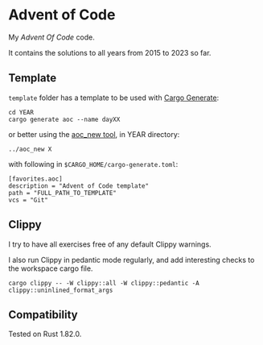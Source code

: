 # Advent of Code

My *Advent Of Code* code.

It contains the solutions to all years from 2015 to 2023 so far.

## Template

`template` folder has a template to be used with [Cargo Generate](https://cargo-generate.github.io/cargo-generate):

    cd YEAR
    cargo generate aoc --name dayXX

or better using the [aoc_new tool](tools/aoc_new/README.md), in YEAR directory:

    ../aoc_new X

with following in `$CARGO_HOME/cargo-generate.toml`:

    [favorites.aoc]
    description = "Advent of Code template"
    path = "FULL_PATH_TO_TEMPLATE"
    vcs = "Git"

## Clippy

I try to have all exercises free of any default Clippy warnings.

I also run Clippy in pedantic mode regularly, and add interesting checks to the workspace cargo file.

    cargo clippy -- -W clippy::all -W clippy::pedantic -A clippy::uninlined_format_args

## Compatibility

Tested on Rust 1.82.0.
